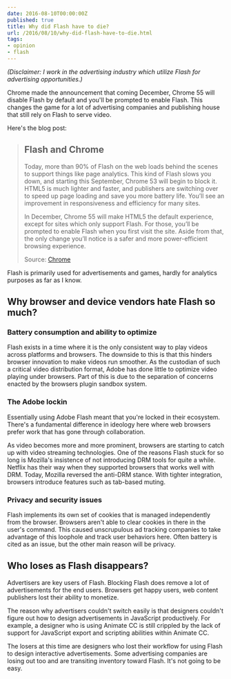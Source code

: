 ```yaml
---
date: 2016-08-10T00:00:00Z
published: true
title: Why did Flash have to die?
url: /2016/08/10/why-did-flash-have-to-die.html
tags:
- opinion
- flash
---
```


*(Disclaimer: I work in the advertising industry which utilize Flash for advertising opportunities.)*

Chrome made the announcement that coming December, Chrome 55 will disable Flash by default and you'll be prompted to enable Flash. This changes the game for a lot of advertising companies and publishing house that still rely on Flash to serve video.

Here's the blog post:

> ## Flash and Chrome
> Today, more than 90% of Flash on the web loads behind the scenes to support things like page analytics. This kind of Flash slows you down, and starting this September, Chrome 53 will begin to block it. HTML5 is much lighter and faster, and publishers are switching over to speed up page loading and save you more battery life. You’ll see an improvement in responsiveness and efficiency for many sites.
>
> In December, Chrome 55 will make HTML5 the default experience, except for sites which only support Flash. For those, you’ll be prompted to enable Flash when you first visit the site. Aside from that, the only change you’ll notice is a safer and more power-efficient browsing experience.
>
> Source: [Chrome](https://chrome.googleblog.com/2016/08/flash-and-chrome.html)

Flash is primarily used for advertisements and games, hardly for analytics purposes as far as I know.

## Why browser and device vendors hate Flash so much?

### Battery consumption and ability to optimize

Flash exists in a time where it is the only consistent way to play videos across platforms and browsers. The downside to this is that this hinders browser innovation to make videos run smoother. As the custodian of such a critical video distribution format, Adobe has done little to optimize video playing under browsers. Part of this is due to the separation of concerns enacted by the browsers plugin sandbox system.

### The Adobe lockin

Essentially using Adobe Flash meant that you're locked in their ecosystem. There's a fundamental difference in ideology here where web browsers prefer work that has gone through collaboration.

As video becomes more and more prominent, browsers are starting to catch up with video streaming technologies. One of the reasons Flash stuck for so long is Mozilla's insistence of not introducing DRM tools for quite a while. Netflix has their way when they supported browsers that works well with DRM. Today, Mozilla reversed the anti-DRM stance. With tighter integration, browsers introduce features such as tab-based muting.

### Privacy and security issues

Flash implements its own set of cookies that is managed independently from the browser. Browsers aren't able to clear cookies in there in the user's command. This caused unscrupulous ad tracking companies to take advantage of this loophole and track user behaviors here.
Often battery is cited as an issue, but the other main reason will be privacy.

## Who loses as Flash disappears?

Advertisers are key users of Flash. Blocking Flash does remove a lot of advertisements for the end users. Browsers get happy users, web content publishers lost their ability to monetize.

The reason why advertisers couldn't switch easily is that designers couldn't figure out how to design advertisements in JavaScript productively. For example, a designer who is using Animate CC is still crippled by the lack of support for JavaScript export and scripting abilities within Animate CC.

The losers at this time are designers who lost their workflow for using Flash to design interactive advertisements. Some advertising companies are losing out too and are transiting inventory toward Flash. It's not going to be easy.
